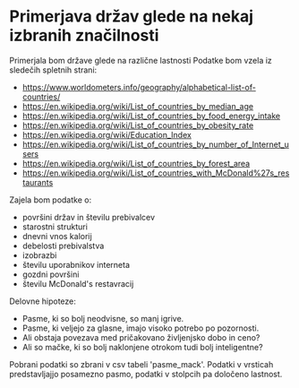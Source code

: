 # Primerjava držav glede na nekaj izbranih značilnosti

Primerjala bom države glede na različne lastnosti
Podatke bom vzela iz sledečih spletnih strani:

* https://www.worldometers.info/geography/alphabetical-list-of-countries/
* https://en.wikipedia.org/wiki/List_of_countries_by_median_age
* https://en.wikipedia.org/wiki/List_of_countries_by_food_energy_intake
* https://en.wikipedia.org/wiki/List_of_countries_by_obesity_rate
* https://en.wikipedia.org/wiki/Education_Index
* https://en.wikipedia.org/wiki/List_of_countries_by_number_of_Internet_users
* https://en.wikipedia.org/wiki/List_of_countries_by_forest_area
* https://en.wikipedia.org/wiki/List_of_countries_with_McDonald%27s_restaurants

Zajela bom podatke o:

* površini držav in številu prebivalcev
* starostni strukturi
* dnevni vnos kalorij
* debelosti prebivalstva
* izobrazbi
* številu uporabnikov interneta
* gozdni površini
* številu McDonald's restavracij

Delovne hipoteze:

* Pasme, ki so bolj neodvisne, so manj igrive.
* Pasme, ki veljejo za glasne, imajo visoko potrebo po pozornosti.
* Ali obstaja povezava med pričakovano življenjsko dobo in ceno?
* Ali so mačke, ki so bolj naklonjene otrokom tudi bolj inteligentne?

Pobrani podatki so zbrani v csv tabeli 'pasme_mack'. Podatki v vrsticah predstavljajjo posamezno pasmo, podatki v stolpcih pa določeno lastnost.
